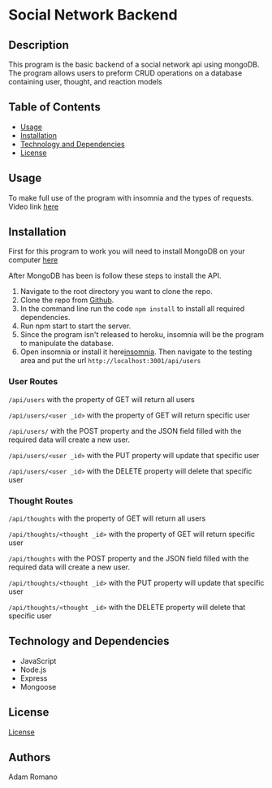 # Social Network Backend

## Description

This program is the basic backend of a social network api using mongoDB. The program allows users to preform CRUD operations on a database containing user, thought, and reaction models

## Table of Contents

* [Usage](#usage)
* [Installation](#installation)
* [Technology and Dependencies](#technology-and-dependencies)
* [License](#license)

## Usage

To make full use of the program with insomnia and the types of requests. 
Video link [here](https://youtu.be/uHfFVlWgmlk)

## Installation 

First for this program to work you will need to install MongoDB on your computer [here](https://docs.mongodb.com/manual/tutorial/install-mongodb-on-windows/)

After MongoDB has been is follow these steps to install the API.

1. Navigate to the root directory you want to clone the repo.
2. Clone the repo from [Github](https://github.com/Tcpenn/social-network-api).
3. In the command line run the code `npm install` to install all required dependencies.
4. Run npm start to start the server.
5. Since the program isn't released to heroku, insomnia will be the program to manipulate the database.
6. Open insomnia or install it here[insomnia](https://insomnia.rest/download). Then navigate to the testing area and put the url `http://localhost:3001/api/users`


### User Routes

`/api/users` with the property of GET will return all users

`/api/users/<user _id>` with the property of GET will return specific user

`/api/users/` with the POST property and the JSON field filled with the required data will create a new user.

`/api/users/<user _id>` with the PUT property will update that specific user 

`/api/users/<user _id>` with the DELETE property will delete that specific user

### Thought Routes

`/api/thoughts` with the property of GET will return all users

`/api/thoughts/<thought _id>` with the property of GET will return specific user

`/api/thoughts` with the POST property and the JSON field filled with the required data will create a new user.

`/api/thoughts/<thought _id>` with the PUT property will update that specific user

`/api/thoughts/<thought _id>` with the DELETE property will delete that specific user

## Technology and Dependencies
* JavaScript
* Node.js
* Express
* Mongoose

## License

[License](LICENSE.txt)

## Authors

Adam Romano
